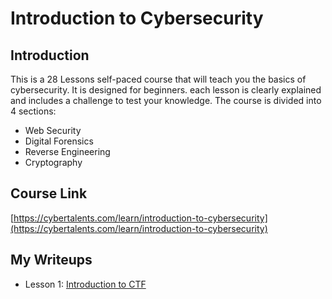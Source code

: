 # Introduction to Cybersecurity

## Introduction

This is a 28 Lessons self-paced course that will teach you the basics of cybersecurity. It is designed for beginners. each lesson is clearly explained and includes a challenge to test your knowledge. The course is divided into 4 sections:

- Web Security
- Digital Forensics
- Reverse Engineering
- Cryptography

## Course Link

[https://cybertalents.com/learn/introduction-to-cybersecurity](https://cybertalents.com/learn/introduction-to-cybersecurity)

## My Writeups

- Lesson 1: [Introduction to CTF](./lesson-1.md)
